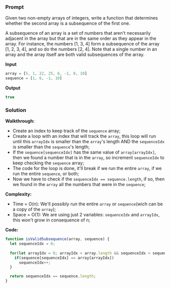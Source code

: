 
### Prompt

Given two non-empty arrays of integers, write a function that determines whether the second array is a subsequence of the first one.

A subsequence of an array is a set of numbers that aren't necessarily adjacent in the array but that are in the same order as they appear in the array. For instance, the numbers [1, 3, 4] form a subsequence of the array [1, 2, 3, 4], and so do the numbers [2, 4]. Note that a single number in an array and the array itself are both valid subsequences of the array.
  


**Input**
```js
array = [5, 1, 22, 25, 6, -1, 8, 10]
sequence = [1, 6, -1, 10]
```

**Output**
```js
true
```

### Solution

__Walkthrough:__
- Create an index to keep track of the `sequence` array;
- Create a loop with an index that will track the `array`, this loop will run until this `arrayIdx` is smaller than the `array`'s length AND the `sequenceIdx` is smaller than the `sequence`'s length;
- If the `sequence[sequenceIdx]` has the same value of `array[arrayIdx]`, then we found a number that is in the `array`, so increment `sequenceIdx` to keep checking the `sequence` array;
- The code for the loop is done, it'll break if we run the entire `array`, if we run the entire `sequence`, or both;
- Now we have to check if the `sequenceIdx == sequence.length`, if so, then we found in the `array` all the numbers that were in the `sequence`;

__Complexity:__
- Time = O(n): We'll possibly run the entire `array` or `sequence`(wich can be a copy of the `array`);
- Space = O(1): We are using just 2 variables: `sequenceIdx` and `arrayIdx`, this won't grow in consequence of n;

__Code:__

```js
function isValidSubsequence(array, sequence) {
  let sequenceIdx = 0;
  
  for(let arrayIdx = 0; arrayIdx < array.length && sequenceIdx < sequence.length; arrayIdx++) {
    if(sequence[sequenceIdx] == array[arrayIdx])
      sequenceIdx++;      
  }

  return sequenceIdx == sequence.length;
}
```